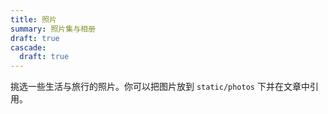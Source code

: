 ```yaml
---
title: 照片
summary: 照片集与相册
draft: true
cascade:
  draft: true
---
```


挑选一些生活与旅行的照片。你可以把图片放到 `static/photos` 下并在文章中引用。

